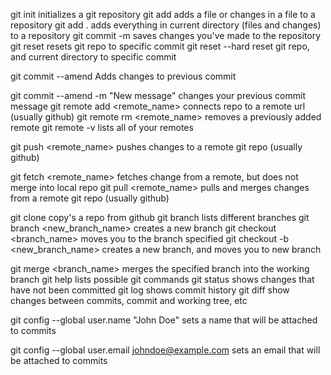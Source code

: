 git init initializes a git repository
git add <filename> adds a file or changes in a file to a repository
git add . adds everything in current directory (files and changes) to a repository
git commit -m <meassage> saves changes you've made to the repository
git reset <Log Number> resets git repo to specific commit
git reset --hard <Log Number> reset git repo, and current directory to specific commit

git commit --amend Adds changes to previous commit

git commit --amend -m "New message" changes your previous commit message
git remote add <remote_name> <url> connects repo to a remote url (usually github)
git remote rm <remote_name> removes a previously added remote
git remote -v lists all of your remotes

git push <remote_name> <branch> pushes changes to a remote git repo (usually github)

git fetch <remote_name> <branch> fetches change from a remote, but does not merge into local repo
git pull <remote_name> <branch> pulls and merges changes from a remote git repo (usually github)

git clone <url> copy's a repo from github
git branch lists different branches
git branch <new_branch_name> creates a new branch
git checkout <branch_name> moves you to the branch specified
git checkout -b <new_branch_name> creates a new branch, and moves you to new branch

git merge <branch_name> merges the specified branch into the working branch
git help lists possible git commands
git status shows changes that have not been committed
git log shows commit history
git diff show changes between commits, commit and working tree, etc

git config --global user.name "John Doe" sets a name that will be attached to commits

git config --global user.email johndoe@example.com sets an email that will be attached to commits
